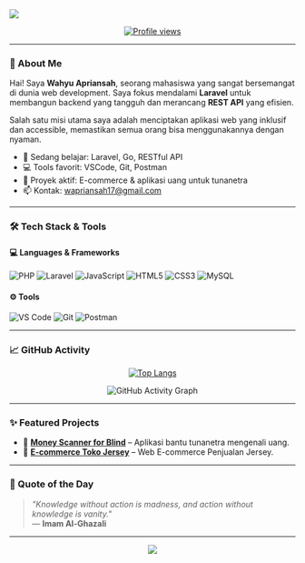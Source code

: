 <!-- Banner Header -->
<img src="https://capsule-render.vercel.app/api?type=waving&color=0:00c6ff,100:0072ff&height=260&section=header&text=Wahyu%20Apriansah&fontSize=40&fontColor=ffffff&animation=fadeIn&desc=Backend%20Developer%0AAPI%20Enthusiast%20%7C%20Web%20Tech%20Explorer&descSize=18&descAlignY=65"/>

<p align="center">
  <a href="https://github.com/wahyuapriansyah1">
    <img src="https://komarev.com/ghpvc/?username=wahyuapriansyah1&label=Profile%20views&color=0e75b6&style=flat" alt="Profile views" />
  </a>
</p>

---

### 🚀 About Me

Hai! Saya **Wahyu Apriansah**, seorang mahasiswa yang sangat bersemangat di dunia web development. Saya fokus mendalami **Laravel** untuk membangun backend yang tangguh dan merancang **REST API** yang efisien.

Salah satu misi utama saya adalah menciptakan aplikasi web yang inklusif dan accessible, memastikan semua orang bisa menggunakannya dengan nyaman. 

- 🌱 Sedang belajar: Laravel, Go, RESTful API  
- 💻 Tools favorit: VSCode, Git, Postman  
- 🎯 Proyek aktif: E-commerce & aplikasi uang untuk tunanetra  
- 📫 Kontak: wapriansah17@gmail.com

---

### 🛠️ Tech Stack & Tools

#### 💻 Languages & Frameworks
![PHP](https://img.shields.io/badge/PHP-777BB4?style=for-the-badge&logo=php&logoColor=white)
![Laravel](https://img.shields.io/badge/Laravel-FF2D20?style=for-the-badge&logo=laravel&logoColor=white)
![JavaScript](https://img.shields.io/badge/JavaScript-F7DF1E?style=for-the-badge&logo=javascript&logoColor=black)
![HTML5](https://img.shields.io/badge/HTML5-E34F26?style=for-the-badge&logo=html5&logoColor=white)
![CSS3](https://img.shields.io/badge/CSS3-1572B6?style=for-the-badge&logo=css3&logoColor=white)
![MySQL](https://img.shields.io/badge/MySQL-4479A1?style=for-the-badge&logo=mysql&logoColor=white)

#### ⚙️ Tools
![VS Code](https://img.shields.io/badge/VSCode-007ACC?style=for-the-badge&logo=visual-studio-code&logoColor=white)
![Git](https://img.shields.io/badge/Git-F05032?style=for-the-badge&logo=git&logoColor=white)
![Postman](https://img.shields.io/badge/Postman-FF6C37?style=for-the-badge&logo=postman&logoColor=white)

---

### 📈 GitHub Activity

<div align="center">

   [![Top Langs](https://github-readme-stats.vercel.app/api/top-langs/?username=wahyuapriansyah1&layout=pie)](https://github.com/anuraghazra/github-readme-stats)
  

  <!-- 📊 Contribution Graph -->
  <img src="https://github-readme-activity-graph.vercel.app/graph?username=wahyuapriansyah1&theme=tokyo-night&area=true&hide_border=false" alt="GitHub Activity Graph"/>

 
  
</div>

---

### ✨ Featured Projects

- 🧠 [**Money Scanner for Blind**](https://www.casheye.my.id) – Aplikasi bantu tunanetra mengenali uang.
- 📲 [**E-commerce Toko Jersey**](https://github.com/Ridho-syawali/toko-jersey) – Web E-commerce Penjualan Jersey.

---

### 💬 Quote of the Day
> _"Knowledge without action is madness, and action without knowledge is vanity."_  
> — **Imam Al-Ghazali**

---

<p align="center">
  <img src="https://capsule-render.vercel.app/api?type=waving&color=0:00c6ff,100:0072ff&height=120&section=footer"/>
</p>
